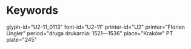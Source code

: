 # Keywords
glyph-id="U2-11_0113"
font-id="U2-11"
printer-id="U2"
printer="Florian Ungler"
period="druga drukarnia: 1521—1536"
place="Kraków"
PT plate="245"
